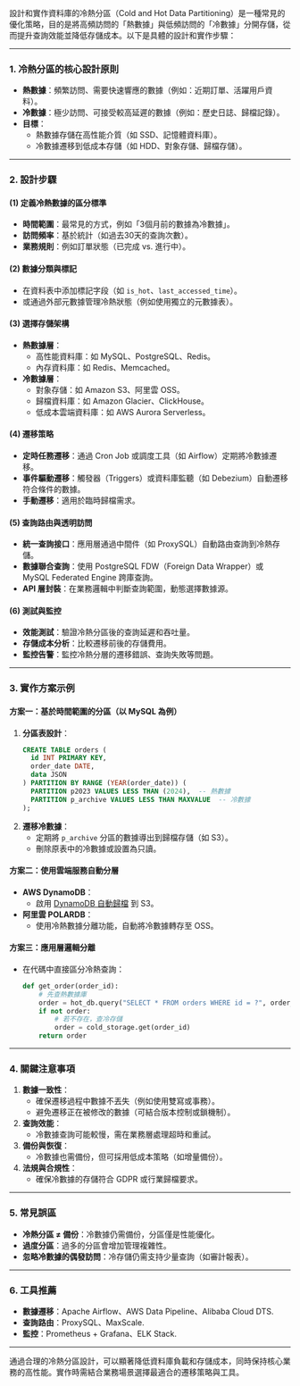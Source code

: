 設計和實作資料庫的冷熱分區（Cold and Hot Data Partitioning）是一種常見的優化策略，目的是將高頻訪問的「熱數據」與低頻訪問的「冷數據」分開存儲，從而提升查詢效能並降低存儲成本。以下是具體的設計和實作步驟：

---

### **1. 冷熱分區的核心設計原則**
- **熱數據**：頻繁訪問、需要快速響應的數據（例如：近期訂單、活躍用戶資料）。
- **冷數據**：極少訪問、可接受較高延遲的數據（例如：歷史日誌、歸檔記錄）。
- **目標**：
  - 熱數據存儲在高性能介質（如 SSD、記憶體資料庫）。
  - 冷數據遷移到低成本存儲（如 HDD、對象存儲、歸檔存儲）。

---

### **2. 設計步驟**
#### **(1) 定義冷熱數據的區分標準**
- **時間範圍**：最常見的方式，例如「3個月前的數據為冷數據」。
- **訪問頻率**：基於統計（如過去30天的查詢次數）。
- **業務規則**：例如訂單狀態（已完成 vs. 進行中）。

#### **(2) 數據分類與標記**
- 在資料表中添加標記字段（如 `is_hot`、`last_accessed_time`）。
- 或通過外部元數據管理冷熱狀態（例如使用獨立的元數據表）。

#### **(3) 選擇存儲架構**
- **熱數據層**：
  - 高性能資料庫：如 MySQL、PostgreSQL、Redis。
  - 內存資料庫：如 Redis、Memcached。
- **冷數據層**：
  - 對象存儲：如 Amazon S3、阿里雲 OSS。
  - 歸檔資料庫：如 Amazon Glacier、ClickHouse。
  - 低成本雲端資料庫：如 AWS Aurora Serverless。

#### **(4) 遷移策略**
- **定時任務遷移**：通過 Cron Job 或調度工具（如 Airflow）定期將冷數據遷移。
- **事件驅動遷移**：觸發器（Triggers）或資料庫監聽（如 Debezium）自動遷移符合條件的數據。
- **手動遷移**：適用於臨時歸檔需求。

#### **(5) 查詢路由與透明訪問**
- **統一查詢接口**：應用層通過中間件（如 ProxySQL）自動路由查詢到冷熱存儲。
- **數據聯合查詢**：使用 PostgreSQL FDW（Foreign Data Wrapper）或 MySQL Federated Engine 跨庫查詢。
- **API 層封裝**：在業務邏輯中判斷查詢範圍，動態選擇數據源。

#### **(6) 測試與監控**
- **效能測試**：驗證冷熱分區後的查詢延遲和吞吐量。
- **存儲成本分析**：比較遷移前後的存儲費用。
- **監控告警**：監控冷熱分層的遷移錯誤、查詢失敗等問題。

---

### **3. 實作方案示例**
#### **方案一：基於時間範圍的分區（以 MySQL 為例）**
1. **分區表設計**：
   ```sql
   CREATE TABLE orders (
     id INT PRIMARY KEY,
     order_date DATE,
     data JSON
   ) PARTITION BY RANGE (YEAR(order_date)) (
     PARTITION p2023 VALUES LESS THAN (2024),  -- 熱數據
     PARTITION p_archive VALUES LESS THAN MAXVALUE  -- 冷數據
   );
   ```
2. **遷移冷數據**：
   - 定期將 `p_archive` 分區的數據導出到歸檔存儲（如 S3）。
   - 刪除原表中的冷數據或設置為只讀。

#### **方案二：使用雲端服務自動分層**
- **AWS DynamoDB**：
  - 啟用 [DynamoDB 自動歸檔](https://docs.aws.amazon.com/amazondynamodb/latest/developerguide/AutoScaling.html) 到 S3。
- **阿里雲 POLARDB**：
  - 使用冷熱數據分離功能，自動將冷數據轉存至 OSS。

#### **方案三：應用層邏輯分離**
- 在代碼中直接區分冷熱查詢：
  ```python
  def get_order(order_id):
      # 先查熱數據庫
      order = hot_db.query("SELECT * FROM orders WHERE id = ?", order_id)
      if not order:
          # 若不存在，查冷存儲
          order = cold_storage.get(order_id)
      return order
  ```

---

### **4. 關鍵注意事項**
1. **數據一致性**：
   - 確保遷移過程中數據不丟失（例如使用雙寫或事務）。
   - 避免遷移正在被修改的數據（可結合版本控制或鎖機制）。
2. **查詢效能**：
   - 冷數據查詢可能較慢，需在業務層處理超時和重試。
3. **備份與恢復**：
   - 冷數據也需備份，但可採用低成本策略（如增量備份）。
4. **法規與合規性**：
   - 確保冷數據的存儲符合 GDPR 或行業歸檔要求。

---

### **5. 常見誤區**
- **冷熱分區 ≠ 備份**：冷數據仍需備份，分區僅是性能優化。
- **過度分區**：過多的分區會增加管理複雜性。
- **忽略冷數據的偶發訪問**：冷存儲仍需支持少量查詢（如審計報表）。

---

### **6. 工具推薦**
- **數據遷移**：Apache Airflow、AWS Data Pipeline、Alibaba Cloud DTS.
- **查詢路由**：ProxySQL、MaxScale.
- **監控**：Prometheus + Grafana、ELK Stack.

---

通過合理的冷熱分區設計，可以顯著降低資料庫負載和存儲成本，同時保持核心業務的高性能。實作時需結合業務場景選擇最適合的遷移策略與工具。
